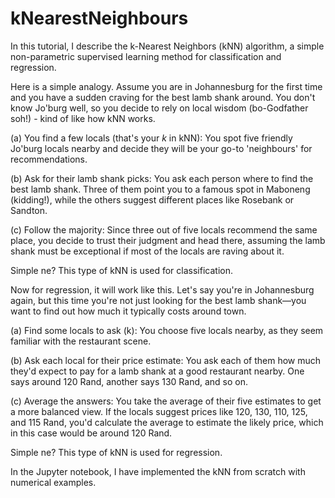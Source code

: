 # kNearestNeighbours
In this tutorial, I describe the k-Nearest Neighbors (kNN) algorithm, a simple non-parametric supervised learning method for classification and regression.

Here is a simple analogy. Assume you are in Johannesburg for the first time and you have a sudden craving for the best lamb shank around. You don't know Jo'burg well, so you decide to rely on local wisdom (bo-Godfather soh!) - kind of like how kNN works.

(a) You find a few locals (that's your $k$ in kNN): You spot five friendly Jo'burg locals nearby and decide they will be your go-to 'neighbours' for recommendations.

(b) Ask for their lamb shank picks: You ask each person where to find the best lamb shank. Three of them point you to a famous spot in Maboneng (kidding!), while the others suggest different places like Rosebank or Sandton.

(c) Follow the majority: Since three out of five locals recommend the same place, you decide to trust their judgment and head there, assuming the lamb shank must be exceptional if most of the locals are raving about it.

Simple ne? This type of kNN is used for classification. 

Now for regression, it will work like this. Let's say you're in Johannesburg again, but this time you're not just looking for the best lamb shank—you want to find out how much it typically costs around town.

(a) Find some locals to ask (k):  You choose five locals nearby, as they seem familiar with the restaurant scene.

(b) Ask each local for their price estimate: You ask each of them how much they'd expect to pay for a lamb shank at a good restaurant nearby. One says around 120 Rand, another says 130 Rand, and so on.

(c) Average the answers: You take the average of their five estimates to get a more balanced view. If the locals suggest prices like 120, 130, 110, 125, and 115 Rand, you'd calculate the average to estimate the likely price, which in this case would be around 120 Rand.

Simple ne? This type of kNN is used for regression.

In the Jupyter notebook, I have implemented the kNN from scratch with numerical examples.

